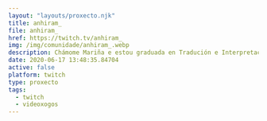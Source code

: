 ```yaml
---
layout: "layouts/proxecto.njk"
title: anhiram_
file: anhiram_
href: https://twitch.tv/anhiram_
img: /img/comunidade/anhiram_.webp
description: Chámome Mariña e estou graduada en Tradución e Interpretación. Actualmente aínda sigo estudando, pero paso o meu tempo libre xogando a videoxogos, así que aquí estou. Gústanme a cor morada e a naranxa, os gatetes, a cervexa e os memes. Galego-Inglés-Español-Portugués
date: 2020-06-17 13:48:35.84704
active: false
platform: twitch
type: proxecto
tags:
  - twitch
  - videoxogos
---
```

